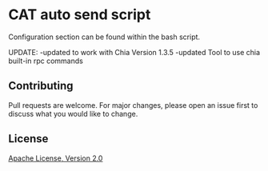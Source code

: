 # CAT auto send script

Configuration section can be found within the bash script.

UPDATE:
-updated to work with Chia Version 1.3.5
-updated Tool to use chia built-in rpc commands

## Contributing
Pull requests are welcome. For major changes, please open an issue first to discuss what you would like to change.

## License
[Apache License, Version 2.0](http://www.apache.org/licenses/LICENSE-2.0)
